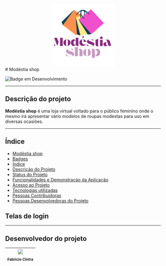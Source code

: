 
<center>
<img src="assets\image\logo.png" height="200" width="200" >
</center>
# Modéstia shop

![Badge em Desenvolvimento](http://img.shields.io/static/v1?label=STATUS&message=EM%20DESENVOLVIMENTO&color=GREEN&style=for-the-badge)
***
## Descrição do projeto
**Modéstia shop** é uma loja virtual voltado para o público feminino onde o mesmo irá apresentar vário modelos de roupas modestas para uso em diversas ocasiões.
***
## Índice 

* [Modéstia shop](#Modéstia-shop)
* [Badges](#badges)
* [Índice](#índice)
* [Descrição do Projeto](#descrição-do-projeto)
* [Status do Projeto](#status-do-Projeto)
* [Funcionalidades e Demonstração da Aplicação](#funcionalidades-e-demonstração-da-aplicação)
* [Acesso ao Projeto](#acesso-ao-projeto)
* [Tecnologias utilizadas](#tecnologias-utilizadas)
* [Pessoas Contribuidoras](#pessoas-contribuidoras)
* [Pessoas Desenvolvedoras do Projeto](#pessoas-desenvolvedoras)


## Telas de login
***
## Desenvolvedor do projeto
| [<img src="https://avatars.githubusercontent.com/u/49923143?v=4" width=115><br><sub>Fabricio Cintra</sub>](https://github.com/Anfacibry)
| --- |



